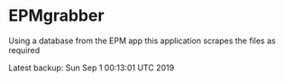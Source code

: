 # EPMgrabber
Using a database from the EPM app this application scrapes the files as required


Latest backup: Sun Sep 1 00:13:01 UTC 2019
